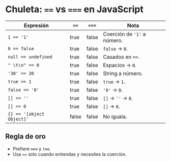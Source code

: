 # Chuleta: `==` vs `===` en JavaScript

| Expresión             | `==`   | `===`  | Nota |
|----------------------|--------|--------|------|
| `1 == '1'`           | true   | false  | Coerción de `'1'` a número. |
| `0 == false`         | true   | false  | `false` → `0`. |
| `null == undefined`  | true   | false  | Casados en `==`. |
| `" \t\n" == 0`     | true   | false  | Espacios → `0`. |
| `'30' == 30`         | true   | false  | String a número. |
| `true == 1`          | true   | false  | `true` → `1`. |
| `false == '0'`       | true   | false  | `'0'` → `0`. |
| `[] == ''`           | true   | false  | `[]` → `''` → `0`. |
| `[] == 0`            | true   | false  | `[]` → `0`. |
| `{} == '[object Object]'` | false | false | No iguala. |

## Regla de oro
- Prefiere **`===`** y **`!==`**.
- Usa `==` solo cuando entiendas y necesites la coerción.
